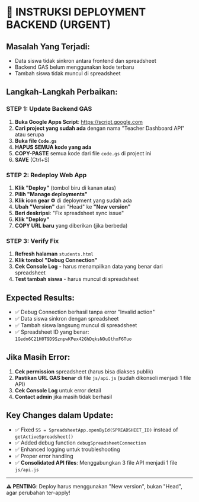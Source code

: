 # 🚨 INSTRUKSI DEPLOYMENT BACKEND (URGENT)

## Masalah Yang Terjadi:
- Data siswa tidak sinkron antara frontend dan spreadsheet
- Backend GAS belum menggunakan kode terbaru
- Tambah siswa tidak muncul di spreadsheet

## Langkah-Langkah Perbaikan:

### STEP 1: Update Backend GAS
1. **Buka Google Apps Script**: https://script.google.com
2. **Cari project yang sudah ada** dengan nama "Teacher Dashboard API" atau serupa
3. **Buka file `Code.gs`**
4. **HAPUS SEMUA kode yang ada**
5. **COPY-PASTE** semua kode dari file `code.gs` di project ini
6. **SAVE** (Ctrl+S)

### STEP 2: Redeploy Web App
1. **Klik "Deploy"** (tombol biru di kanan atas)
2. **Pilih "Manage deployments"**
3. **Klik icon gear ⚙️** di deployment yang sudah ada
4. **Ubah "Version"** dari "Head" ke **"New version"**
5. **Beri deskripsi**: "Fix spreadsheet sync issue"
6. **Klik "Deploy"**
7. **COPY URL baru** yang diberikan (jika berbeda)

### STEP 3: Verify Fix
1. **Refresh halaman** `students.html`
2. **Klik tombol "Debug Connection"**
3. **Cek Console Log** - harus menampilkan data yang benar dari spreadsheet
4. **Test tambah siswa** - harus muncul di spreadsheet

## Expected Results:
- ✅ Debug Connection berhasil tanpa error "Invalid action"
- ✅ Data siswa sinkron dengan spreadsheet
- ✅ Tambah siswa langsung muncul di spreadsheet
- ✅ Spreadsheet ID yang benar: `1Gedn6C21H0T9D9SznpwKPex42GhDqksNOuGthxF6Tuo`

## Jika Masih Error:
1. **Cek permission** spreadsheet (harus bisa diakses publik)
2. **Pastikan URL GAS benar** di file `js/api.js` (sudah dikonsoli menjadi 1 file API)
3. **Cek Console Log** untuk error detail
4. **Contact admin** jika masih tidak berhasil

## Key Changes dalam Update:
- ✅ Fixed `SS = SpreadsheetApp.openById(SPREADSHEET_ID)` instead of `getActiveSpreadsheet()`
- ✅ Added debug function `debugSpreadsheetConnection`
- ✅ Enhanced logging untuk troubleshooting
- ✅ Proper error handling
- ✅ **Consolidated API files**: Menggabungkan 3 file API menjadi 1 file `js/api.js`

---
**⚠️ PENTING**: Deploy harus menggunakan "New version", bukan "Head", agar perubahan ter-apply! 